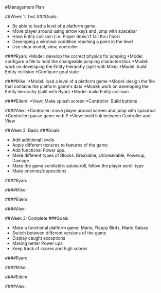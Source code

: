 #Management Plan

##Week 1: Test
###Goals:
- Be able to load a level of a platform game.
- Move player around using arrow keys and jump with spacebar
- Have Entity collision (i.e. Player doesn't fall thru floor)
- Developing a win/lose condition reaching a point in the level
- Use clear model, view, controller

####Ryan:
*Model: develop the correct physics for jumping
*Model: configure a file to hold the changeable jumping characteristics
*Model: work on developing the Entity hierarchy (split with Mike)
    *Model: build Entity collision
*Configure goal state

####Mike:
*Model: load a level of a platform game
*Model: design the file that contains the platform game's data
*Model: work on developing the Entity hierarchy (split with Ryan)
    *Model: build Entity collision

####Edem:
*View: Make splash screen
*Controller: Build buttons

####Alex:
*Controller: move player around screen and jump with spacebar
*Controller: pause game with P
*View: build link between Controller and View


##Week 2: Basic
###Goals
- Add additional levels
- Apply different textures to features of the game
- Add functional Power ups.
- Make different types of Blocks: Breakable, Unbreakable, Powerup, Damage
- Make the game scrollable: autoscroll, follow the player scroll type
- Make enemies/oppositions

####Ryan:

####Mike:

####Edem:

####Alex:



##Week 3: Complete
###Goals
- Make a functional platform game: Mario, Flappy Birds, Mario Galaxy
- Switch between different versions of the game
- Display caught exceptions
- Making better Power ups
- Keep track of scores and high scores

####Ryan:

####Mike:

####Edem:

####Alex:


